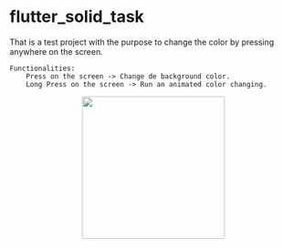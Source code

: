 # flutter_solid_task

That is a test project with the purpose to change the color by pressing anywhere on the screen.

    Functionalities:
        Press on the screen -> Change de background color.
        Long Press on the screen -> Run an animated color changing.

<center>
<img src="screenrecord.gif" width="250"/>
</center>
